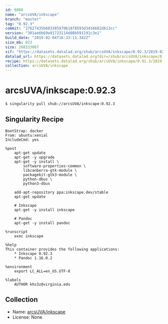 ```yaml
---
id: 6866
name: "arcsUVA/inkscape"
branch: "master"
tag: "0.92.3"
commit: "27627435b603385970618f8593d3416682d613cc"
version: "301ae6b69a91723114d08b591191c3e1"
build_date: "2019-02-04T16:33:11.342Z"
size_mb: 823
size: 268333087
sif: "https://datasets.datalad.org/shub/arcsUVA/inkscape/0.92.3/2019-02-04-27627435-301ae6b6/301ae6b69a91723114d08b591191c3e1.simg"
datalad_url: https://datasets.datalad.org?dir=/shub/arcsUVA/inkscape/0.92.3/2019-02-04-27627435-301ae6b6/
recipe: https://datasets.datalad.org/shub/arcsUVA/inkscape/0.92.3/2019-02-04-27627435-301ae6b6/Singularity
collection: arcsUVA/inkscape
---
```


# arcsUVA/inkscape:0.92.3

```bash
$ singularity pull shub://arcsUVA/inkscape:0.92.3
```

## Singularity Recipe

```singularity
BootStrap: docker
From: ubuntu:xenial
IncludeCmd: yes

%post
    apt-get update
    apt-get -y upgrade
    apt-get -y install \
        software-properties-common \
        libcanberra-gtk-module \
        packagekit-gtk3-module \
        python-dbus \
        python3-dbus

    add-apt-repository ppa:inkscape.dev/stable
    apt-get update

    # Inkscape
    apt-get -y install inkscape

    # Pandoc
    apt-get -y install pandoc

%runscript
    exec inkscape

%help
This container provides the following applications:
    * Inkscape 0.92.3
    * Pandoc 1.16.0.2

%environment
    export LC_ALL=en_US.UTF-8

%labels
    AUTHOR khs3z@virginia.edu
```

## Collection

 - Name: [arcsUVA/inkscape](https://github.com/arcsUVA/inkscape)
 - License: None

